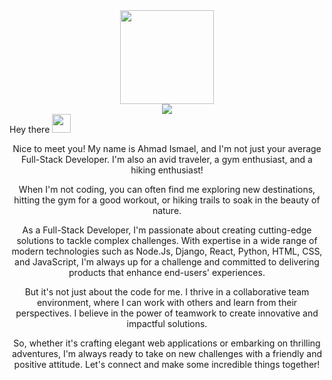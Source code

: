 <div id="header" align="center">
  <img src="https://media.giphy.com/media/vLlpbDafjgHystuJ0a/giphy.gif" width="150"/>
</div>
<div id="badges" align="center">
  <a href="https://www.linkedin.com/in/ahmad-ismael-601162244/">
<img src="https://img.shields.io/badge/LinkedIn-blue?logo=linkedin&logoColor=white&style=for-the-badge">
  </a>

</div>
  Hey there
  <img src="https://media.giphy.com/media/hvRJCLFzcasrR4ia7z/giphy.gif" width="30px"/>
</h1>
<div align="center">
  <p>Nice to meet you! My name is Ahmad Ismael, and I'm not just your average Full-Stack Developer. I'm also an avid traveler, a gym enthusiast, and a hiking enthusiast!

</p>
  <p>When I'm not coding, you can often find me exploring new destinations, hitting the gym for a good workout, or hiking trails to soak in the beauty of nature.</p>
  
  <p>As a Full-Stack Developer, I'm passionate about creating cutting-edge solutions to tackle complex challenges. With expertise in a wide range of modern technologies such as Node.Js, Django, React, Python, HTML, CSS, and JavaScript, I'm always up for a challenge and committed to delivering products that enhance end-users' experiences.

</p>
  
  <p>But it's not just about the code for me. I thrive in a collaborative team environment, where I can work with others and learn from their perspectives. I believe in the power of teamwork to create innovative and impactful solutions.

</p>
  
  <p>So, whether it's crafting elegant web applications or embarking on thrilling adventures, I'm always ready to take on new challenges with a friendly and positive attitude. Let's connect and make some incredible things together!



</p>
  </div>

  
